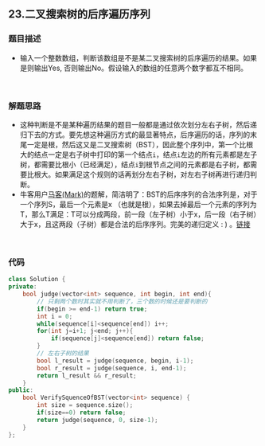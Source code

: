 ## 23.二叉搜索树的后序遍历序列

### 题目描述  

- 输入一个整数数组，判断该数组是不是某二叉搜索树的后序遍历的结果。如果是则输出Yes, 否则输出No。假设输入的数组的任意两个数字都互不相同。

&nbsp;


### 解题思路  

- 这种判断是不是某种遍历结果的题目一般都是通过依次划分左右子树，然后递归下去的方式。要先想这种遍历方式的最显著特点，后序遍历的话，序列的末尾一定是根，然后这又是二叉搜索树（BST），因此整个序列中，第一个比根大的结点一定是右子树中打印的第一个结点`i`，结点`i`左边的所有元素都是左子树，都需要比根小（已经满足），结点`i`到根节点之间的元素都是右子树，都需要比根大。如果满足这个规则的话再划分左右子树，对左右子树再进行递归判断。
- 牛客用户[马客(Mark)](https://www.nowcoder.com/profile/899694)的题解，简洁明了：BST的后序序列的合法序列是，对于一个序列S，最后一个元素是x （也就是根），如果去掉最后一个元素的序列为T，那么T满足：T可以分成两段，前一段（左子树）小于x，后一段（右子树）大于x，且这两段（子树）都是合法的后序序列。完美的递归定义 : ) 。[链接](https://www.nowcoder.com/profile/8378038/codeBookDetail?submissionId=17463800)

&nbsp;

### 代码 

```c++
class Solution {
private:
    bool judge(vector<int> sequence, int begin, int end){
        // 只剩两个数时其实就不用判断了，三个数的时候还是要判断的
        if(begin >= end-1) return true;  
        int i = 0;
        while(sequence[i]<sequence[end]) i++;
        for(int j=i+1; j<end; j++){
            if(sequence[j]<sequence[end]) return false;
        }
        // 左右子树的结果
        bool l_result = judge(sequence, begin, i-1);
        bool r_result = judge(sequence, i, end-1);
        return l_result && r_result;
    }
public:
    bool VerifySquenceOfBST(vector<int> sequence) {
        int size = sequence.size();
        if(size==0) return false;
        return judge(sequence, 0, size-1);
    }
};
```
